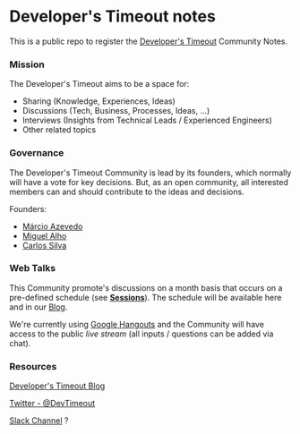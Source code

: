 # Developer's Timeout notes #

This is a public repo to register the [Developer's Timeout](https://medium.com/developers-timeout) Community Notes.

### Mission ###

The Developer's Timeout aims to be a space for:

- Sharing (Knowledge, Experiences, Ideas)
- Discussions (Tech, Business, Processes, Ideas, ...)
- Interviews (Insights from Technical Leads / Experienced Engineers)
- Other related topics

### Governance ###

The Developer's Timeout Community is lead by its founders, which normally will have a vote for key decisions. But, as an open community, all interested members can and should contribute to the ideas and decisions.

Founders:

- [Márcio Azevedo](https://anoblequest.wordpress.com/)
- [Miguel Alho](http://www.miguelalho.pt/)
- [Carlos Silva](https://pt.linkedin.com/in/carlos-silva-21b5131)

### Web Talks ###

This Community promote's discussions on a month basis that occurs on a pre-defined schedule (see [**Sessions**](Sessions.md)). The schedule will be available here and in our [Blog](https://medium.com/developers-timeout/).

We're currently using [Google Hangouts](https://hangouts.google.com/) and the Community will have access to the public *live stream* (all inputs / questions can be added via chat).

### Resources ###

[Developer's Timeout Blog](https://medium.com/developers-timeout)

[Twitter - @DevTimeout](https://twitter.com/DevTimeout)

[Slack Channel]() ?





